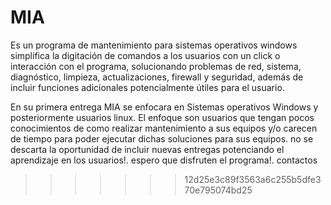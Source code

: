 # MIA
Es un programa de mantenimiento para sistemas operativos windows simplifica la digitación de comandos a los usuarios con un click o interacción con el programa, solucionando problemas de red, sistema, diagnóstico, limpieza, actualizaciones, firewall y seguridad, además de incluir funciones adicionales potencialmente útiles para el usuario. 

En su primera entrega MIA se enfocara en Sistemas operativos Windows y posteriormente usuarios linux. El enfoque son usuarios que tengan pocos conocimientos de como realizar mantenimiento a sus equipos y/o carecen de tiempo para poder ejecutar dichas soluciones para sus equipos. no se descarta la oportunidad de incluir nuevas entregas potenciando el aprendizaje en los usuarios!.
espero que disfruten el programa!.
contactos 
>>>>>>> 12d25e3c89f3563a6c255b5dfe370e795074bd25
